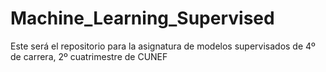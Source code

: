 # Machine_Learning_Supervised
Este será el repositorio para la asignatura de modelos supervisados de 4º de carrera, 2º cuatrimestre de CUNEF
